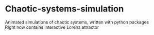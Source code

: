 # Chaotic-systems-simulation
Animated simulations of chaotic systems, written with python packages
Right now contains interactive Lorenz attractor
